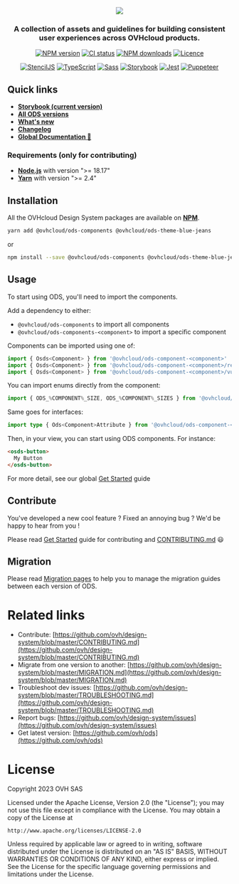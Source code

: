 <p align="center">
  <a href="https://ovh.github.io/design-system/latest/">
    <img src="./assets/githubbanner.png">
  </a>
</p>
<div align="center">

### A collection of assets and guidelines for building consistent user experiences across OVHcloud products.

[![NPM version][npm-image]][npm-url] [![CI status][github-action-image]][github-action-url] [![NPM downloads][download-image]][download-url] [![Licence][licence-image]][licence-url] 

[![StencilJS][stenciljs-image]][stenciljs-url] [![TypeScript][typescript-image]][typescript-url] [![Sass][sass-image]][sass-url] [![Storybook][storybook-image]][storybook-url] [![Jest][jest-image]][jest-url] [![Puppeteer][puppeteer-image]][puppeteer-url]

[npm-image]: https://img.shields.io/npm/v/@ovhcloud/ods-core
[npm-url]: https://www.npmjs.com/package/@ovhcloud/ods-core        
[github-action-image]: https://github.com/ovh/design-system/actions/workflows/ci.yml/badge.svg
[github-action-url]: https://github.com/ovh/design-system/actions/workflows/ci.yml
[download-image]: https://img.shields.io/npm/dm/@ovhcloud/ods-core.svg?style=flat
[download-url]: https://www.npmjs.com/package/@ovhcloud/ods-core
[licence-image]: https://img.shields.io/github/license/ovh/design-system
[licence-url]: LICENSE.md
[stenciljs-image]: https://img.shields.io/badge/-StencilJS-000?logo=webcomponents.org&logoColor=white
[stenciljs-url]: https://stenciljs.com/
[typescript-image]: https://img.shields.io/badge/-TypeScript-3178C6?logo=typescript&logoColor=white
[typescript-url]: https://stenciljs.com/
[sass-image]: https://img.shields.io/badge/-Sass-CC6699?logo=sass&logoColor=white
[sass-url]: https://sass-lang.com/
[storybook-image]: https://cdn.jsdelivr.net/gh/storybookjs/brand@master/badge/badge-storybook.svg
[storybook-url]: https://storybook.js.org/
[jest-image]: https://img.shields.io/badge/-Jest-C21325?logo=jest&logoColor=white
[jest-url]: https://jestjs.io/fr/
[puppeteer-image]: https://img.shields.io/badge/-Puppeteer-40B5A4?logo=puppeteer&logoColor=white
[puppeteer-url]: https://pptr.dev/

</div>

## Quick links
* [**Storybook (current version)**](https://ovh.github.io/design-system/latest/)
* [**All ODS versions**](https://ovh.github.io/design-system/)
* [**What's new**](https://ovh.github.io/design-system/latest/?path=/story/ovhcloud-design-system-what-s-new-what-s-new--page)
* [**Changelog**](https://ovh.github.io/design-system/latest/?path=/story/ovhcloud-design-system-what-s-new-changelog--page)
* [**Global Documentation 🔗**](https://zeroheight.com/6fc8a63f7/p/533db0-ovhcloud-design-system)

### Requirements (only for contributing)
* [**Node.js**](https://nodejs.org/en/) with version ">= 18.17"
* [**Yarn**](https://yarnpkg.com/) with version ">= 2.4"

## Installation
All the OVHcloud Design System packages are available on [**NPM**](https://www.npmjs.com/).

```sh
yarn add @ovhcloud/ods-components @ovhcloud/ods-theme-blue-jeans
```
or
```sh
npm install --save @ovhcloud/ods-components @ovhcloud/ods-theme-blue-jeans
```

## Usage
To start using ODS, you'll need to import the components.

Add a dependency to either:
* `@ovhcloud/ods-components` to import all components
* `@ovhcloud/ods-components-<component>` to import a specific component

Components can be imported using one of:
```typescript
import { Osds<Component> } from '@ovhcloud/ods-component-<component>'
import { Osds<Component> } from '@ovhcloud/ods-component-<component>/react'
import { Osds<Component> } from '@ovhcloud/ods-component-<component>/vue'
```

You can import enums directly from the component:
```typescript
import { ODS_%COMPONENT%_SIZE, ODS_%COMPONENT%_SIZES } from '@ovhcloud/ods-component-<component>'
```

Same goes for interfaces:
```typescript
import type { Ods<Component>Attribute } from '@ovhcloud/ods-component-<component>'
```

Then, in your view, you can start using ODS components. For instance:
```html
<osds-button>
  My Button
</osds-button>
```

For more detail, see our global [Get Started](https://ovh.github.io/design-system/latest/?path=/story/ovhcloud-design-system-get-started--page) guide

## Contribute
You've developed a new cool feature ? Fixed an annoying bug ? We'd be happy to hear from you !

Please read [Get Started](https://ovh.github.io/design-system/latest/?path=/story/contributing-get-started--page) guide for contributing and [CONTRIBUTING.md](https://github.com/ovh/design-system/blob/master/CONTRIBUTING.md) 😃

## Migration
Please read [Migration pages](https://ovh.github.io/design-system/latest/?path=/story/ovhcloud-design-system-what-s-new-migration-guide-12-x-to-13-x--page) to help you to manage the migration guides between each version of ODS.

# Related links
* Contribute: [https://github.com/ovh/design-system/blob/master/CONTRIBUTING.md](https://github.com/ovh/design-system/blob/master/CONTRIBUTING.md)
* Migrate from one version to another: [https://github.com/ovh/design-system/blob/master/MIGRATION.md](https://github.com/ovh/design-system/blob/master/MIGRATION.md)
* Troubleshoot dev issues: [https://github.com/ovh/design-system/blob/master/TROUBLESHOOTING.md](https://github.com/ovh/design-system/blob/master/TROUBLESHOOTING.md)
* Report bugs: [https://github.com/ovh/design-system/issues](https://github.com/ovh/design-system/issues)
* Get latest version: [https://github.com/ovh/ods](https://github.com/ovh/ods)

# License
Copyright 2023 OVH SAS

Licensed under the Apache License, Version 2.0 (the "License");
you may not use this file except in compliance with the License.
You may obtain a copy of the License at

    http://www.apache.org/licenses/LICENSE-2.0

Unless required by applicable law or agreed to in writing, software
distributed under the License is distributed on an "AS IS" BASIS,
WITHOUT WARRANTIES OR CONDITIONS OF ANY KIND, either express or implied.
See the License for the specific language governing permissions and
limitations under the License.
